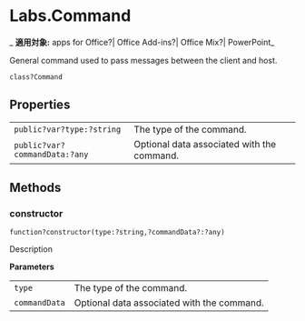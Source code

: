 
# Labs.Command

 _ **適用対象:** apps for Office?| Office Add-ins?| Office Mix?| PowerPoint_

General command used to pass messages between the client and host.

```
class?Command
```


## Properties


|||
|:-----|:-----|
| `public?var?type:?string`|The type of the command.|
| `public?var?commandData:?any`|Optional data associated with the command.|

## Methods




### constructor

 `function?constructor(type:?string,?commandData?:?any)`

Description

 **Parameters**


|||
|:-----|:-----|
| `type`|The type of the command.|
| `commandData`|Optional data associated with the command.|

